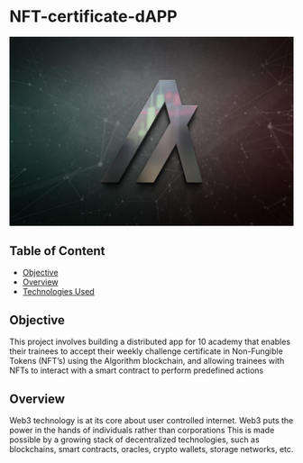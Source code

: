 # NFT-certificate-dAPP
<p align="center">
     <img src="img/Algorand.jpg">
</p>

## Table of Content
- [Objective](#Objective)
- [Overview](#Project-Overview)
- [Technologies Used](#Technologies-Used)

## Objective
This project involves building a distributed app for 10 academy that enables their trainees to accept their weekly challenge certificate in Non-Fungible Tokens (NFT’s) using the Algorithm blockchain, and allowing trainees with NFTs to interact with a smart contract to perform predefined actions

## Overview
Web3 technology is at its core about user controlled internet. Web3 puts the power in the hands of individuals rather than corporations This is made possible by a growing stack of decentralized technologies, such as blockchains, smart contracts, oracles, crypto wallets, storage networks, etc.

